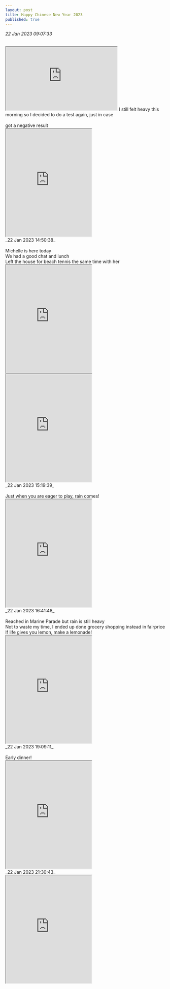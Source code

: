 ```yaml
---
layout: post
title: Happy Chinese New Year 2023
published: true
---
```

_22 Jan 2023 09:07:33_
<br>
<br>
<iframe src="https://drive.google.com/file/d/1td61qVNzfgpO7SmyTd0Jf4C7PIefYzlq/preview" width="350" height="200" allow="autoplay"></iframe>
I still felt heavy this morning so I decided to do a test again, just in case
<br>
<br>
got a negative result 
<br>
<iframe src="https://drive.google.com/file/d/1hlgYStUIjT4F6JdRvgk0LZGl6vNOckV6/preview" width="270" height="340" allow="autoplay"></iframe>
<br>
_22 Jan 2023 14:50:38_
<br>
<br>
Michelle is here today
<br>
We had a good chat and lunch
<br>
Left the house for beach tennis the same time with her
<br>
<iframe src="https://drive.google.com/file/d/12O5Pq3hNT2e8txInHG1V_YXN6c3qZhXn/preview" width="270" height="340" allow="autoplay"></iframe>
<iframe src="https://drive.google.com/file/d/1cfdBa3vi15ke4NmRprWGl0zW29-yLRfM/preview" width="270" height="340" allow="autoplay"></iframe>
<br>
_22 Jan 2023 15:19:39_
<br>
<br>
Just when you are eager to play, rain comes!
<br>
<iframe src="https://drive.google.com/file/d/1zhxMbaaqc-V0uLcBOsIe0z_iu5ktlwAT/preview" width="270" height="340" allow="autoplay"></iframe>
<br>
_22 Jan 2023 16:41:48_
<br>
<br>
Reached in Marine Parade but rain is still heavy
<br>
Not to waste my time, I ended up done grocery shopping instead in fairprice
<br>
If life gives you lemon, make a lemonade!
<br>
<iframe src="https://drive.google.com/file/d/1TsUxt2qOUJmeaUCW68yJQdRqHmjTYJyb/preview" width="270" height="340" allow="autoplay"></iframe>
<br>
_22 Jan 2023 19:09:11_
<br>
<br>
Early dinner!
<br>
<iframe src="https://drive.google.com/file/d/1eJYMWfSUHmrDcqTZVMJWJquBEj7SxMCB/preview" width="270" height="340" allow="autoplay"></iframe>
<br>
_22 Jan 2023 21:30:43_
<br>
<iframe src="https://drive.google.com/file/d/1CR_1jjFmLezICzaU14UgwcSFoUElCpYz/preview" width="270" height="340" allow="autoplay"></iframe>
